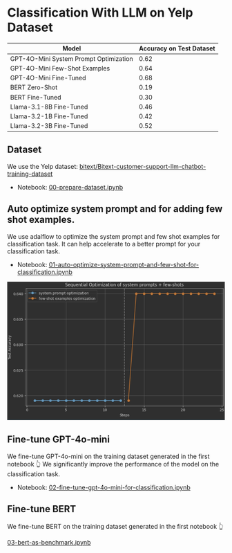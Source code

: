 # Classification With LLM on Yelp Dataset


| Model                                  | Accuracy on Test Dataset |
|----------------------------------------|--------------------------|
| GPT-4O-Mini System Prompt Optimization | 0.62                     |
| GPT-4O-Mini Few-Shot Examples          | 0.64                     |
| GPT-4O-Mini Fine-Tuned                 | 0.68                     |
| BERT Zero-Shot                         | 0.19                     |
| BERT Fine-Tuned                        | 0.30                     |
| Llama-3.1-8B Fine-Tuned                | 0.46                     |
| Llama-3.2-1B Fine-Tuned                | 0.42                     |
| Llama-3.2-3B Fine-Tuned                | 0.52                     |



## Dataset

We use the Yelp dataset: [bitext/Bitext-customer-support-llm-chatbot-training-dataset](https://huggingface.co/datasets/bitext/Bitext-customer-support-llm-chatbot-training-dataset)

- Notebook: [00-prepare-dataset.ipynb](00-prepare-dataset.ipynb)

## Auto optimize system prompt and for adding few shot examples.

We use adalflow to optimize the system prompt and few shot examples for classification task.
It can help accelerate to a better prompt for your classification task.

- Notebook: [01-auto-optimize-system-prompt-and-few-shot-for-classification.ipynb](01-auto-optimize-system-prompt-and-few-shot-for-classification.ipynb)

![01-auto-optimize-system-prompt-and-few-shot-for-classification.png](assets%2F01-auto-optimize-system-prompt-and-few-shot-for-classification.png)

## Fine-tune GPT-4o-mini

We fine-tune GPT-4o-mini on the training dataset generated in the first notebook 👆
We significantly improve the performance of the model on the classification task.

- Notebook: [02-fine-tune-gpt-4o-mini-for-classification.ipynb](02-fine-tune-gpt-4o-mini-for-classification.ipynb)


## Fine-tune BERT

We fine-tune BERT on the training dataset generated in the first notebook 👆

[03-bert-as-benchmark.ipynb](03-bert-as-benchmark.ipynb)
